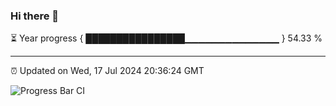 ### Hi there 👋

⏳ Year progress { ████████████████▁▁▁▁▁▁▁▁▁▁▁▁▁▁ } 54.33 %

---

⏰ Updated on Wed, 17 Jul 2024 20:36:24 GMT

![Progress Bar CI](https://github.com/IshwaranRudhara/GIT-ACTION/workflows/Progress%20Bar%20CI/badge.svg)
